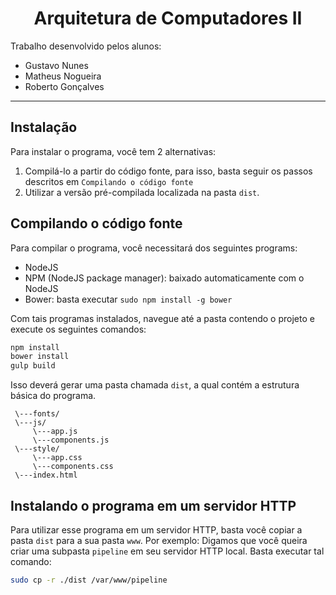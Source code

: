 <center><h1>Arquitetura de Computadores II</h1></center>

Trabalho desenvolvido pelos alunos:

- Gustavo Nunes
- Matheus Nogueira
- Roberto Gonçalves

___

## Instalação

Para instalar o programa, você tem 2 alternativas:

1. Compilá-lo a partir do código fonte, para isso, basta seguir os passos descritos em ```Compilando o código fonte```
2. Utilizar a versão pré-compilada localizada na pasta ```dist```.

## Compilando o código fonte

Para compilar o programa, você necessitará dos seguintes programs:
- NodeJS
- NPM (NodeJS package manager): baixado automaticamente com o NodeJS
- Bower: basta executar ```sudo npm install -g bower```

Com tais programas instalados, navegue até a pasta contendo o projeto e execute os seguintes
comandos:

```bash
npm install
bower install
gulp build
```

Isso deverá gerar uma pasta chamada ```dist```, a qual contém a estrutura básica do programa.
```
 \---fonts/
 \---js/
     \---app.js
     \---components.js
 \---style/
     \---app.css
     \---components.css
 \---index.html

```

## Instalando o programa em um servidor HTTP
Para utilizar esse programa em um servidor HTTP, basta você copiar a pasta
```dist``` para a sua pasta ```www```. Por exemplo: Digamos que você queira criar uma subpasta ```pipeline``` em seu servidor HTTP local. Basta executar tal comando:

```bash
sudo cp -r ./dist /var/www/pipeline

```